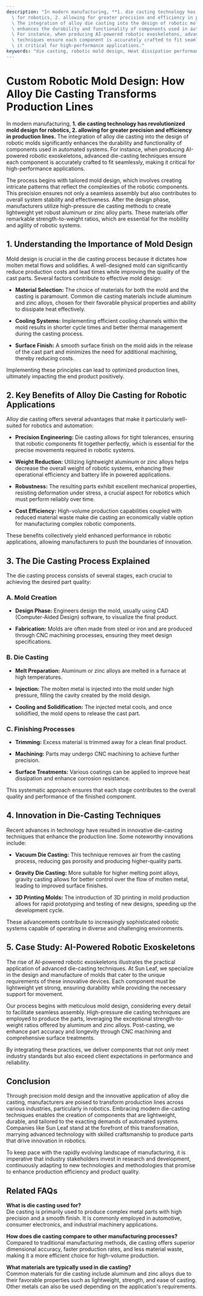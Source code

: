 ```yaml
---
description: "In modern manufacturing, **1. die casting technology has revolutionized mold design\
  \ for robotics, 2. allowing for greater precision and efficiency in production lines.**\
  \ The integration of alloy die casting into the design of robotic molds significantly\
  \ enhances the durability and functionality of components used in automated systems.\
  \ For instance, when producing AI-powered robotic exoskeletons, advanced die-casting\
  \ techniques ensure each component is accurately crafted to fit seamlessly, making\
  \ it critical for high-performance applications."
keywords: "die casting, robotic mold design, Heat dissipation performance, Heat sink"
---
```

# Custom Robotic Mold Design: How Alloy Die Casting Transforms Production Lines

In modern manufacturing, **1. die casting technology has revolutionized mold design for robotics, 2. allowing for greater precision and efficiency in production lines.** The integration of alloy die casting into the design of robotic molds significantly enhances the durability and functionality of components used in automated systems. For instance, when producing AI-powered robotic exoskeletons, advanced die-casting techniques ensure each component is accurately crafted to fit seamlessly, making it critical for high-performance applications.

The process begins with tailored mold design, which involves creating intricate patterns that reflect the complexities of the robotic components. This precision ensures not only a seamless assembly but also contributes to overall system stability and effectiveness. After the design phase, manufacturers utilize high-pressure die casting methods to create lightweight yet robust aluminum or zinc alloy parts. These materials offer remarkable strength-to-weight ratios, which are essential for the mobility and agility of robotic systems.

## 1. Understanding the Importance of Mold Design

Mold design is crucial in the die casting process because it dictates how molten metal flows and solidifies. A well-designed mold can significantly reduce production costs and lead times while improving the quality of the cast parts. Several factors contribute to effective mold design:

- **Material Selection:** The choice of materials for both the mold and the casting is paramount. Common die casting materials include aluminum and zinc alloys, chosen for their favorable physical properties and ability to dissipate heat effectively.
  
- **Cooling Systems:** Implementing efficient cooling channels within the mold results in shorter cycle times and better thermal management during the casting process.

- **Surface Finish:** A smooth surface finish on the mold aids in the release of the cast part and minimizes the need for additional machining, thereby reducing costs.

Implementing these principles can lead to optimized production lines, ultimately impacting the end product positively.

## 2. Key Benefits of Alloy Die Casting for Robotic Applications

Alloy die casting offers several advantages that make it particularly well-suited for robotics and automation:

- **Precision Engineering:** Die casting allows for tight tolerances, ensuring that robotic components fit together perfectly, which is essential for the precise movements required in robotic systems.

- **Weight Reduction:** Utilizing lightweight aluminum or zinc alloys helps decrease the overall weight of robotic systems, enhancing their operational efficiency and battery life in powered applications.

- **Robustness:** The resulting parts exhibit excellent mechanical properties, resisting deformation under stress, a crucial aspect for robotics which must perform reliably over time.

- **Cost Efficiency:** High-volume production capabilities coupled with reduced material waste make die casting an economically viable option for manufacturing complex robotic components.

These benefits collectively yield enhanced performance in robotic applications, allowing manufacturers to push the boundaries of innovation.

## 3. The Die Casting Process Explained

The die casting process consists of several stages, each crucial to achieving the desired part quality:

### A. Mold Creation

- **Design Phase:** Engineers design the mold, usually using CAD (Computer-Aided Design) software, to visualize the final product.
  
- **Fabrication:** Molds are often made from steel or iron and are produced through CNC machining processes, ensuring they meet design specifications.

### B. Die Casting

- **Melt Preparation:** Aluminum or zinc alloys are melted in a furnace at high temperatures.
  
- **Injection:** The molten metal is injected into the mold under high pressure, filling the cavity created by the mold design.

- **Cooling and Solidification:** The injected metal cools, and once solidified, the mold opens to release the cast part.

### C. Finishing Processes

- **Trimming:** Excess material is trimmed away for a clean final product.

- **Machining:** Parts may undergo CNC machining to achieve further precision.

- **Surface Treatments:** Various coatings can be applied to improve heat dissipation and enhance corrosion resistance.

This systematic approach ensures that each stage contributes to the overall quality and performance of the finished component.

## 4. Innovation in Die-Casting Techniques

Recent advances in technology have resulted in innovative die-casting techniques that enhance the production line. Some noteworthy innovations include:

- **Vacuum Die Casting:** This technique removes air from the casting process, reducing gas porosity and producing higher-quality parts.

- **Gravity Die Casting:** More suitable for higher melting point alloys, gravity casting allows for better control over the flow of molten metal, leading to improved surface finishes.

- **3D Printing Molds:** The introduction of 3D printing in mold production allows for rapid prototyping and testing of new designs, speeding up the development cycle.

These advancements contribute to increasingly sophisticated robotic systems capable of operating in diverse and challenging environments.

## 5. Case Study: AI-Powered Robotic Exoskeletons

The rise of AI-powered robotic exoskeletons illustrates the practical application of advanced die-casting techniques. At Sun Leaf, we specialize in the design and manufacture of molds that cater to the unique requirements of these innovative devices. Each component must be lightweight yet strong, ensuring durability while providing the necessary support for movement.

Our process begins with meticulous mold design, considering every detail to facilitate seamless assembly. High-pressure die casting techniques are employed to produce the parts, leveraging the exceptional strength-to-weight ratios offered by aluminum and zinc alloys. Post-casting, we enhance part accuracy and longevity through CNC machining and comprehensive surface treatments.

By integrating these practices, we deliver components that not only meet industry standards but also exceed client expectations in performance and reliability.

## Conclusion

Through precision mold design and the innovative application of alloy die casting, manufacturers are poised to transform production lines across various industries, particularly in robotics. Embracing modern die-casting techniques enables the creation of components that are lightweight, durable, and tailored to the exacting demands of automated systems. Companies like Sun Leaf stand at the forefront of this transformation, marrying advanced technology with skilled craftsmanship to produce parts that drive innovation in robotics.

To keep pace with the rapidly evolving landscape of manufacturing, it is imperative that industry stakeholders invest in research and development, continuously adapting to new technologies and methodologies that promise to enhance production efficiency and product quality.

## Related FAQs

**What is die casting used for?**  
Die casting is primarily used to produce complex metal parts with high precision and a smooth finish. It is commonly employed in automotive, consumer electronics, and industrial machinery applications.

**How does die casting compare to other manufacturing processes?**  
Compared to traditional manufacturing methods, die casting offers superior dimensional accuracy, faster production rates, and less material waste, making it a more efficient choice for high-volume production.

**What materials are typically used in die casting?**  
Common materials for die casting include aluminum and zinc alloys due to their favorable properties such as lightweight, strength, and ease of casting. Other metals can also be used depending on the application's requirements.

